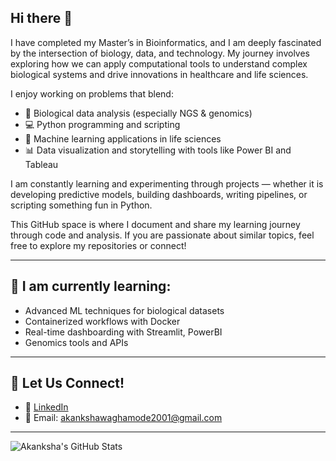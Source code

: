 ## Hi there 👋

I have completed my Master’s in Bioinformatics, and I am deeply fascinated by the intersection of biology, data, and technology. My journey involves exploring how we can apply computational tools to understand complex biological systems and drive innovations in healthcare and life sciences.

I enjoy working on problems that blend:
- 🧬 Biological data analysis (especially NGS & genomics)
- 💻 Python programming and scripting
- 🤖 Machine learning applications in life sciences
- 📊 Data visualization and storytelling with tools like Power BI and Tableau

I am constantly learning and experimenting through projects — whether it is developing predictive models, building dashboards, writing pipelines, or scripting something fun in Python.

This GitHub space is where I document and share my learning journey through code and analysis. If you are passionate about similar topics, feel free to explore my repositories or connect!

---

## 🌱 I am currently learning:
- Advanced ML techniques for biological datasets  
- Containerized workflows with Docker  
- Real-time dashboarding with Streamlit, PowerBI  
- Genomics tools and APIs

---

## 🤝 Let Us Connect!
- 💼 [LinkedIn](https://www.linkedin.com/in/akanksha-waghamode-25aa9724a/)
- 📧 Email: akankshawaghamode2001@gmail.com

---

![Akanksha's GitHub Stats](https://github-readme-stats.vercel.app/api?username=akanksha3-3&show_icons=true&theme=gruvbox)
